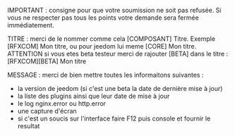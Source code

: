 IMPORTANT : consigne pour que votre soumission ne soit pas refusée. Si vous ne respecter pas tous les points votre demande sera fermée immédiatement.

TITRE : merci de le nommer comme cela [COMPOSANT] Titre. Exemple [RFXCOM] Mon titre, ou pour jeedom lui meme [CORE] Mon titre. ATTENTION si vous etes beta testeur merci de rajouter [BETA] dans le titre : [RFXCOM][BETA] Mon titre

MESSAGE : merci de bien mettre toutes les informaitons suivantes :
- la version de jeedom (si c'est une beta la date de dernière mise à jour)
- la liste des plugins ainsi que leur date de mise à jour
- le log nginx.error ou http.error
- une capture d'écran
- si c'est un soucis sur l'interface faire F12 puis console et fournir le resultat
